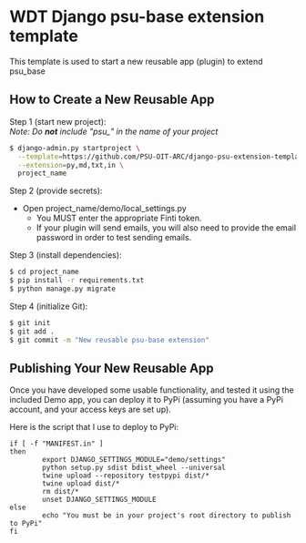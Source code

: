 # WDT Django psu-base extension template

This template is used to start a new reusable app (plugin) to extend psu_base

## How to Create a New Reusable App

Step 1 (start new project):  
*Note: Do **not** include "psu_" in the name of your project*
```bash
$ django-admin.py startproject \
  --template=https://github.com/PSU-OIT-ARC/django-psu-extension-template/archive/main.zip \
  --extension=py,md,txt,in \
  project_name
```

Step 2 (provide secrets):  

* Open project_name/demo/local_settings.py 
  * You MUST enter the appropriate Finti token.  
  * If your plugin will send emails, you will also need to provide the email password in order to test sending emails.  

Step 3 (install dependencies):
```bash
$ cd project_name
$ pip install -r requirements.txt
$ python manage.py migrate
```

Step 4 (initialize Git):
```bash
$ git init
$ git add .
$ git commit -m "New reusable psu-base extension"
```

## Publishing Your New Reusable App
Once you have developed some usable functionality, and tested it using the included Demo app, 
you can deploy it to PyPi (assuming you have a PyPi account, and your access keys are set up).

Here is the script that I use to deploy to PyPi:
```buildoutcfg
if [ -f "MANIFEST.in" ]
then
        export DJANGO_SETTINGS_MODULE="demo/settings"
        python setup.py sdist bdist_wheel --universal
        twine upload --repository testpypi dist/*
        twine upload dist/*
        rm dist/*
        unset DJANGO_SETTINGS_MODULE
else
        echo "You must be in your project's root directory to publish to PyPi"
fi
```